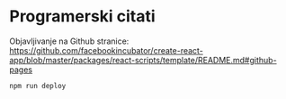 # Programerski citati

Objavljivanje na Github stranice: https://github.com/facebookincubator/create-react-app/blob/master/packages/react-scripts/template/README.md#github-pages

```
npm run deploy
```
